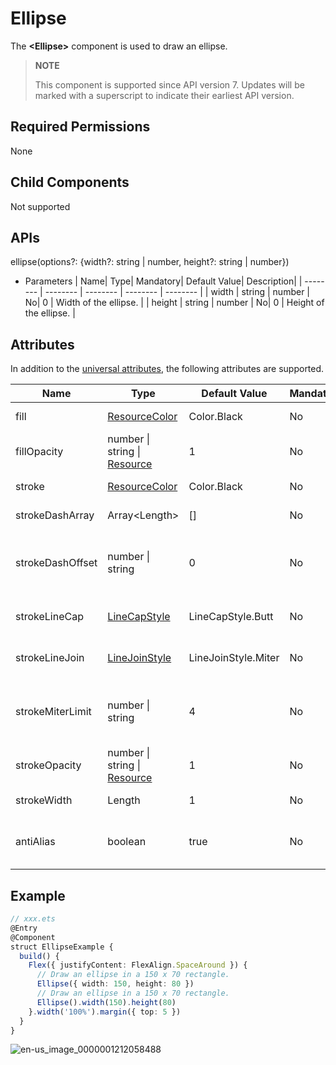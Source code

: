 # Ellipse


The **\<Ellipse>** component is used to draw an ellipse.

>  **NOTE**
>
>  This component is supported since API version 7. Updates will be marked with a superscript to indicate their earliest API version.


## Required Permissions

None


## Child Components

Not supported


## APIs

ellipse(options?: {width?: string | number, height?: string | number})

- Parameters
  | Name| Type| Mandatory| Default Value| Description|
  | -------- | -------- | -------- | -------- | -------- |
  | width | string \| number | No| 0 | Width of the ellipse. |
  | height | string \| number | No| 0 | Height of the ellipse. |


## Attributes

In addition to the [universal attributes](ts-universal-attributes-size.md), the following attributes are supported.

| Name| Type| Default Value| Mandatory| Description|
| -------- | -------- | -------- | -------- | -------- |
| fill | [ResourceColor](../../ui/ts-types.md) | Color.Black | No| Color of the fill area.|
| fillOpacity | number \| string \| [Resource](../../ui/ts-types.md#resource)| 1 | No| Opacity of the fill area.|
| stroke | [ResourceColor](../../ui/ts-types.md) | Color.Black | No|Stroke color.|
| strokeDashArray | Array&lt;Length&gt; | [] | No| Stroke dash.|
| strokeDashOffset | number \| string | 0 | No| Offset of the start point for drawing the stroke.|
| strokeLineCap | [LineCapStyle](ts-appendix-enums.md#linecapstyle) | LineCapStyle.Butt | No| Cap style of the stroke.|
| strokeLineJoin | [LineJoinStyle](ts-appendix-enums.md#linejoinstyle) | LineJoinStyle.Miter | No| Join style of the stroke.|
| strokeMiterLimit | number \| string | 4 | No| Limit value when the sharp angle is drawn as a miter.|
| strokeOpacity | number \| string \| [Resource](../../ui/ts-types.md#resource)| 1 | No| Stroke opacity.|
| strokeWidth | Length | 1 | No| Stroke width.|
| antiAlias | boolean | true | No| Whether anti-aliasing is enabled.|


## Example

```ts
// xxx.ets
@Entry
@Component
struct EllipseExample {
  build() {
    Flex({ justifyContent: FlexAlign.SpaceAround }) {
      // Draw an ellipse in a 150 x 70 rectangle.
      Ellipse({ width: 150, height: 80 })
      // Draw an ellipse in a 150 x 70 rectangle.
      Ellipse().width(150).height(80)
    }.width('100%').margin({ top: 5 })
  }
}
```

![en-us_image_0000001212058488](figures/en-us_image_0000001212058488.png)

